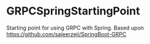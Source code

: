 # GRPCSpringStartingPoint
Starting point for using GRPC with Spring. Based upon https://github.com/sajeerzeji/SpringBoot-GRPC
